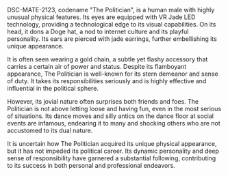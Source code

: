 DSC-MATE-2123, codename "The Politician", is a human male with highly unusual physical features. Its eyes are equipped with VR Jade LED technology, providing a technological edge to its visual capabilities. On its head, it dons a Doge hat, a nod to internet culture and its playful personality. Its ears are pierced with jade earrings, further embellishing its unique appearance.

It is often seen wearing a gold chain, a subtle yet flashy accessory that carries a certain air of power and status. Despite its flamboyant appearance, The Politician is well-known for its stern demeanor and sense of duty. It takes its responsibilities seriously and is highly effective and influential in the political sphere.

However, its jovial nature often surprises both friends and foes. The Politician is not above letting loose and having fun, even in the most serious of situations. Its dance moves and silly antics on the dance floor at social events are infamous, endearing it to many and shocking others who are not accustomed to its dual nature.

It is uncertain how The Politician acquired its unique physical appearance, but it has not impeded its political career. Its dynamic personality and deep sense of responsibility have garnered a substantial following, contributing to its success in both personal and professional endeavors.